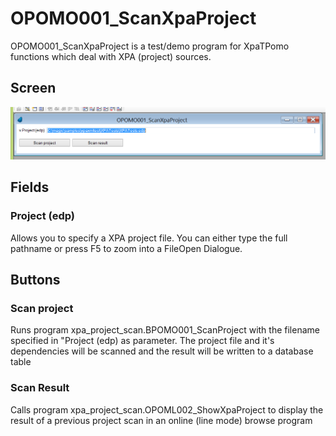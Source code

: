 # OPOMO001_ScanXpaProject

OPOMO001_ScanXpaProject is a test/demo program for XpaTPomo functions which deal with XPA (project) sources. 

## Screen
![OPOMO001_ScanXpaProject](../../Screens/OPOMO001_ScanXpaProject.png)

## Fields
### Project (edp)
Allows you to specify a XPA project file. You can either type the full pathname or press F5 to zoom into a FileOpen Dialogue.
  
## Buttons
### Scan project
Runs program xpa_project_scan.BPOMO001_ScanProject with the filename specified in "Project (edp) as parameter. The project file and it's dependencies will be scanned and the result will be written to a database table 

### Scan Result
Calls program xpa_project_scan.OPOML002_ShowXpaProject to display the result of a previous project scan in an online (line mode) browse program
